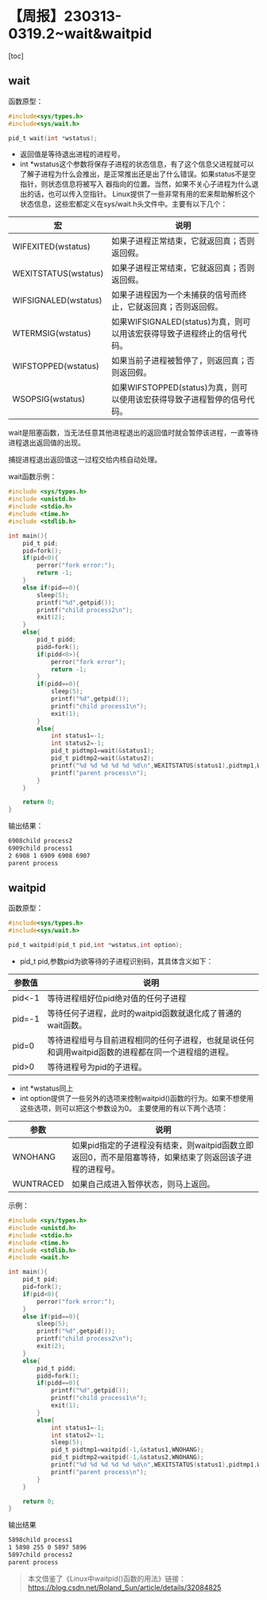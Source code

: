 # 【周报】230313-0319.2~wait&waitpid

[toc]

## wait

函数原型：

```c
#include<sys/types.h>
#include<sys/wait.h>

pid_t wait(int *wstatus);
```

* 返回值是等待退出进程的进程号。
* int *wstatus这个参数将保存子进程的状态信息，有了这个信息父进程就可以了解子进程为什么会推出，是正常推出还是出了什么错误。如果status不是空指针，则状态信息将被写入
器指向的位置。当然，如果不关心子进程为什么退出的话，也可以传入空指针。
Linux提供了一些非常有用的宏来帮助解析这个状态信息，这些宏都定义在sys/wait.h头文件中。主要有以下几个：

|宏|说明
|-|-
|WIFEXITED(wstatus)|如果子进程正常结束，它就返回真；否则返回假。
|WEXITSTATUS(wstatus)|如果子进程正常结束，它就返回真；否则返回假。
|WIFSIGNALED(wstatus)|如果子进程因为一个未捕获的信号而终止，它就返回真；否则返回假。
|WTERMSIG(wstatus)|如果WIFSIGNALED(status)为真，则可以用该宏获得导致子进程终止的信号代码。
|WIFSTOPPED(wstatus)|如果当前子进程被暂停了，则返回真；否则返回假。
|WSOPSIG(wstatus)|如果WIFSTOPPED(status)为真，则可以使用该宏获得导致子进程暂停的信号代码。

wait是阻塞函数，当无法任意其他进程退出的返回值时就会暂停该进程，一直等待进程退出返回值的出现。

捕捉进程退出返回值这一过程交给内核自动处理。

wait函数示例：

```c
#include <sys/types.h>
#include <unistd.h>
#include <stdio.h>
#include <time.h>
#include <stdlib.h>

int main(){
    pid_t pid;
    pid=fork();
    if(pid<0){
        perror("fork error:");
        return -1;
    }
    else if(pid==0){
        sleep(5);
        printf("%d",getpid());
        printf("child process2\n");
        exit(2);
    }
    else{
        pid_t pidd;
        pidd=fork();
        if(pidd<0>){
            perror("fork error");
            return -1;
        }
        if(pidd==0){
            sleep(5);
            printf("%d",getpid());
            printf("child process1\n");
            exit(1);
        }
        else{
            int status1=-1;
            int status2=-1;
            pid_t pidtmp1=wait(&status1);
            pid_t pidtmp2=wait(&status2);
            printf("%d %d %d %d %d %d\n",WEXITSTATUS(status1),pidtmp1,WEXITSTATUS(status2),pidtmp2,pid,getpid());
            printf("parent process\n");
        }
    }

    return 0;
}
```

输出结果：

```txt
6908child process2
6909child process1
2 6908 1 6909 6908 6907
parent process
```

## waitpid

函数原型：

```c
#include<sys/types.h>
#include<sys/wait.h>

pid_t waitpid(pid_t pid,int *wstatus,int option);
```

* pid_t pid,参数pid为欲等待的子进程识别码，其具体含义如下：

|参数值|说明|
|-|-|
|pid<-1|等待进程组好位pid绝对值的任何子进程
|pid=-1|等待任何子进程，此时的waitpid函数就退化成了普通的wait函数。
|pid=0|等待进程组号与目前进程相同的任何子进程，也就是说任何和调用waitpid函数的进程都在同一个进程组的进程。
|pid>0|等待进程号为pid的子进程。

* int *wstatus同上
* int option提供了一些另外的选项来控制waitpid()函数的行为。如果不想使用这些选项，则可以把这个参数设为0。
主要使用的有以下两个选项：

|参数|说明
|-|-
|WNOHANG|如果pid指定的子进程没有结束，则waitpid函数立即返回0，而不是阻塞等待，如果结束了则返回该子进程的进程号。
|WUNTRACED|如果自己成进入暂停状态，则马上返回。

示例：

```c
#include <sys/types.h>
#include <unistd.h>
#include <stdio.h>
#include <time.h>
#include <stdlib.h>
#include <wait.h>

int main(){
    pid_t pid;
    pid=fork();
    if(pid<0){
        perror("fork error:");
    }
    else if(pid==0){
        sleep(5);
        printf("%d",getpid());
        printf("child process2\n");
        exit(2);
    }
    else{
        pid_t pidd;
        pidd=fork();
        if(pidd==0){
            printf("%d",getpid());
            printf("child process1\n");
            exit(1);
        }
        else{
            int status1=-1;
            int status2=-1;
            sleep(5);
            pid_t pidtmp1=waitpid(-1,&status1,WNOHANG);
            pid_t pidtmp2=waitpid(-1,&status2,WNOHANG);
            printf("%d %d %d %d %d %d\n",WEXITSTATUS(status1),pidtmp1,WEXITSTATUS(status2),pidtmp2,pid,getpid());
            printf("parent process\n");
        }
    }

    return 0;
}
```

输出结果

```txt
5898child process1
1 5898 255 0 5897 5896
5897child process2
parent process
```

>本文借鉴了《Linux中waitpid()函数的用法》链接：<https://blog.csdn.net/Roland_Sun/article/details/32084825>
